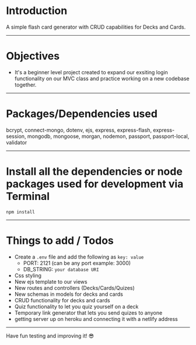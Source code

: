 # Introduction

A simple flash card generator with CRUD capabilities for Decks and Cards.

---

# Objectives

- It's a beginner level project created to expand our exsiting login functionality on our MVC class and practice working on a new codebase together.

---

# Packages/Dependencies used 

bcrypt, connect-mongo, dotenv, ejs, express, express-flash, express-session, mongodb, mongoose, morgan, nodemon, passport, passport-local, validator

---

# Install all the dependencies or node packages used for development via Terminal

`npm install` 

---

# Things to add / Todos

- Create a `.env` file and add the following as `key: value` 
  - PORT: 2121 (can be any port example: 3000) 
  - DB_STRING: `your database URI`
- Css styling 
- New ejs template to our views 
- New routes and controllers (Decks/Cards/Quizes)
- New schemas in models for decks and cards
- CRUD functionality for decks and cards
- Quiz functionality to let you quiz yourself on a deck
- Temporary link generator that lets you send quizes to anyone
- getting server up on heroku and connecting it with a netlify address


---
 
 Have fun testing and improving it! 😎


